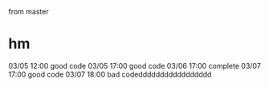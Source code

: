 from master
# hm
03/05 12:00 good code
03/05 17:00 good code
03/06 17:00 complete
03/07 17:00 good code
03/07 18:00 bad codeddddddddddddddddd
